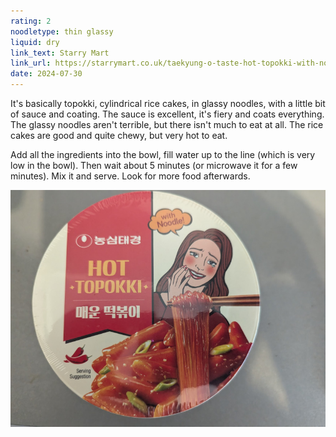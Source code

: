 ```yaml
---
rating: 2
noodletype: thin glassy
liquid: dry
link_text: Starry Mart
link_url: https://starrymart.co.uk/taekyung-o-taste-hot-topokki-with-noodle-128g.html
date: 2024-07-30
---
```


It's basically topokki, cylindrical rice cakes, in glassy noodles, with a little bit of sauce and coating. The sauce is excellent, it's fiery and coats everything. The glassy noodles aren't terrible, but there isn't much to eat at all. The rice cakes are good and quite chewy, but very hot to eat. 

Add all the ingredients into the bowl, fill water up to the line (which is very low in the bowl). Then wait about 5 minutes (or microwave it for a few minutes). Mix it and serve. Look for more food afterwards. 

![](images/061.jpg)